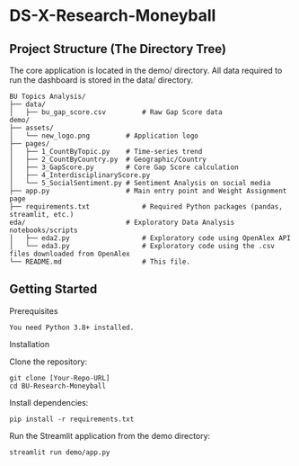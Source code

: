 # DS-X-Research-Moneyball

## Project Structure (The Directory Tree)

The core application is located in the demo/ directory. All data required to run the dashboard is stored in the data/ directory.

```
BU Topics Analysis/
├── data/
│   ├── bu_gap_score.csv         # Raw Gap Score data
demo/
├── assets/
│   └── new_logo.png         # Application logo
├── pages/
│   ├── 1_CountByTopic.py    # Time-series trend 
│   ├── 2_CountByCountry.py  # Geographic/Country 
│   ├── 3_GapScore.py        # Core Gap Score calculation
│   ├── 4_InterdisciplinaryScore.py
│   └── 5_SocialSentiment.py # Sentiment Analysis on social media
├── app.py                   # Main entry point and Weight Assignment page
├── requirements.txt             # Required Python packages (pandas, streamlit, etc.)
eda/                         # Exploratory Data Analysis notebooks/scripts
│   ├── eda2.py                  # Exploratory code using OpenAlex API
│   └── eda3.py                  # Exploratory code using the .csv files downloaded from OpenAlex
└── README.md                    # This file.
```


## Getting Started

Prerequisites

```
You need Python 3.8+ installed.
```

Installation

Clone the repository:
```
git clone [Your-Repo-URL]
cd BU-Research-Moneyball
```


Install dependencies:
```
pip install -r requirements.txt
```


Run the Streamlit application from the demo directory:
```
streamlit run demo/app.py
```

